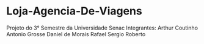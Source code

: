 # Loja-Agencia-De-Viagens
Projeto do 3° Semestre da Universidade Senac
Integrantes:
Arthur Coutinho
Antonio Grosse
Daniel de Morais
Rafael
Sergio Roberto

